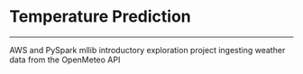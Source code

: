 # Temperature Prediction
---
AWS and PySpark mllib introductory exploration project ingesting weather data from the OpenMeteo API
